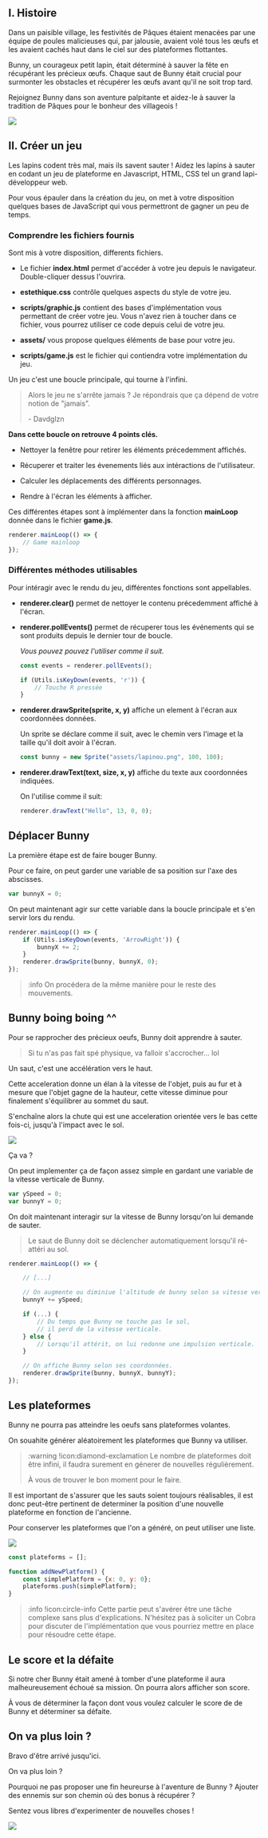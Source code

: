 ## I. Histoire

Dans un paisible village, les festivités de Pâques étaient menacées par une équipe de poules malicieuses qui, par jalousie, avaient volé tous les œufs et les avaient cachés haut dans le ciel sur des plateformes flottantes.

Bunny, un courageux petit lapin, était déterminé à sauver la fête en récupérant les précieux œufs. Chaque saut de Bunny était crucial pour surmonter les obstacles et récupérer les œufs avant qu'il ne soit trop tard.

Rejoignez Bunny dans son aventure palpitante et aidez-le à sauver la tradition de Pâques pour le bonheur des villageois !

![](assets/lapinou.jpg)

## II. Créer un jeu

Les lapins codent très mal, mais ils savent sauter ! Aidez les lapins à sauter en codant un jeu de plateforme en Javascript, HTML, CSS tel un grand lapi-développeur web.

Pour vous épauler dans la création du jeu, on met à votre disposition quelques bases de JavaScript qui vous permettront de gagner un peu de temps.

### Comprendre les fichiers fournis

Sont mis à votre disposition, differents fichiers.

- Le fichier **index.html** permet d'accéder à votre jeu depuis le navigateur. Double-cliquer dessus l'ouvrira.

- **estethique.css** contrôle quelques aspects du style de votre jeu.

- **scripts/graphic.js** contient des bases d'implémentation vous permettant de créer votre jeu. Vous n'avez rien à toucher dans ce fichier, vous pourrez utiliser ce code depuis celui de votre jeu.

- **assets/** vous propose quelques éléments de base pour votre jeu.

- **scripts/game.js** est le fichier qui contiendra votre implémentation du jeu.

Un jeu c'est une boucle principale, qui tourne à l'infini.

> Alors le jeu ne s'arrête jamais ? Je répondrais que ça dépend de votre notion de "jamais".
>
>\- Davdglzn

**Dans cette boucle on retrouve 4 points clés.**

- Nettoyer la fenêtre pour retirer les éléments précedemment affichés.

- Récuperer et traiter les évenements liés aux intéractions de l'utilisateur.

- Calculer les déplacements des différents personnages.

- Rendre à l'écran les éléments à afficher.

Ces différentes étapes sont à implémenter dans la fonction **mainLoop** donnée dans le fichier **game.js**.

```js
renderer.mainLoop(() => {
    // Game mainloop
});
```

### Différentes méthodes utilisables

Pour intéragir avec le rendu du jeu, différentes fonctions sont appellables.

- **renderer.clear()** permet de nettoyer le contenu précedemment affiché à l'écran.

- **renderer.pollEvents()** permet de récuperer tous les événements qui se sont produits depuis le dernier tour de boucle.

    _Vous pouvez pouvez l'utiliser comme il suit._
    ```js
    const events = renderer.pollEvents();

    if (Utils.isKeyDown(events, 'r')) {
        // Touche R pressée
    }
    ```

- **renderer.drawSprite(sprite, x, y)** affiche un element à l'écran aux coordonnées données.

    Un sprite se déclare comme il suit, avec le chemin vers l'image et la taille qu'il doit avoir à l'écran.

    ```js
    const bunny = new Sprite("assets/lapinou.png", 100, 100);
    ```

- **renderer.drawText(text, size, x, y)** affiche du texte aux coordonnées indiquées.

    On l'utilise comme il suit:
    ```js
    renderer.drawText("Hello", 13, 0, 0);
    ```

## Déplacer Bunny

La première étape est de faire bouger Bunny.

Pour ce faire, on peut garder une variable de sa position sur l'axe des abscisses.

```js
var bunnyX = 0;
```

On peut maintenant agir sur cette variable dans la boucle principale et s'en servir lors du rendu.

```js
renderer.mainLoop(() => {
    if (Utils.isKeyDown(events, 'ArrowRight')) {
        bunnyX += 2;
    }
    renderer.drawSprite(bunny, bunnyX, 0);
});
```

>:info On procédera de la même manière pour le reste des mouvements.

## Bunny boing boing ^^

Pour se rapprocher des précieux oeufs, Bunny doit apprendre à sauter.

> Si tu n'as pas fait spé physique, va falloir s'accrocher... lol

Un saut, c'est une accélération vers le haut.

Cette acceleration donne un élan à la vitesse de l'objet, puis au fur et à mesure que l'objet gagne de la hauteur, cette vitesse diminue pour finalement s'équilibrer au sommet du saut.

S'enchaîne alors la chute qui est une acceleration orientée vers le bas cette fois-ci, jusqu'à l'impact avec le sol.

![](assets/saut.jpg)

Ça va ?

On peut implementer ça de façon assez simple en gardant une variable de la vitesse verticale de Bunny.

```js
var ySpeed = 0;
var bunnyY = 0;
```

On doit maintenant interagir sur la vitesse de Bunny lorsqu'on lui demande de sauter.

> Le saut de Bunny doit se déclencher automatiquement lorsqu'il ré-attéri au sol.

```js
renderer.mainLoop(() => {

    // [...]

    // On augmente ou diminiue l'altitude de bunny selon sa vitesse verticale
    bunnyY += ySpeed;

    if (...) {
        // Du temps que Bunny ne touche pas le sol,
        // il perd de la vitesse verticale.
    } else {
        // Lorsqu'il attérit, on lui redonne une impulsion verticale.
    }

    // On affiche Bunny selon ses coordonnées.
    renderer.drawSprite(bunny, bunnyX, bunnyY);
});
```

## Les plateformes

Bunny ne pourra pas atteindre les oeufs sans plateformes volantes.

On souahite générer aléatoirement les plateformes que Bunny va utiliser.

>:warning !icon:diamond-exclamation Le nombre de plateformes doit être infini, il faudra surement en génerer de nouvelles régulièrement.
>
> À vous de trouver le bon moment pour le faire.

Il est important de s'assurer que les sauts soient toujours réalisables, il est donc peut-être pertinent de determiner la position d'une nouvelle plateforme en fonction de l'ancienne.

Pour conserver les plateformes que l'on a généré, on peut utiliser une liste.

![](assets/doodle.jpg)

```js
const plateforms = [];

function addNewPlatform() {
    const simplePlatform = {x: 0, y: 0};
    plateforms.push(simplePlatform);
}
```

>:info !icon:circle-info Cette partie peut s'avérer être une tâche complexe sans plus d'explications. N'hésitez pas à soliciter un Cobra pour discuter de l'implémentation que vous pourriez mettre en place pour résoudre cette étape.

## Le score et la défaite

Si notre cher Bunny était amené à tomber d'une plateforme il aura malheureusement échoué sa mission. On pourra alors afficher son score.

À vous de déterminer la façon dont vous voulez calculer le score de de Bunny et déterminer sa défaite.

## On va plus loin ?

Bravo d'être arrivé jusqu'ici.

On va plus loin ?

Pourquoi ne pas proposer une fin heureurse à l'aventure de Bunny ? Ajouter des ennemis sur son chemin où des bonus à récupérer ?

Sentez vous libres d'experimenter de nouvelles choses !

![](assets/happy_easter.jpg)